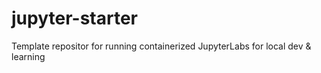 # jupyter-starter
Template repositor for running containerized JupyterLabs for local dev & learning
